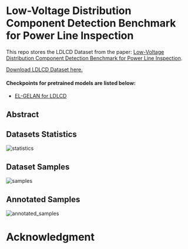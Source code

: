 # Low-Voltage Distribution Component Detection Benchmark for Power Line Inspection


This repo stores the LDLCD Dataset from the paper: [Low-Voltage Distribution Component Detection
Benchmark for Power Line Inspection]().

<!-- This repo stores the PTL-AI Furnas Dataset from the paper: [PTL-AI Furnas Dataset: A Public Dataset for Fault Detection in Power Transmission Lines Using Aerial Images](http://sibgrapi.sid.inpe.br/col/sid.inpe.br/sibgrapi/2022/09.22.22.53/doc/oliveira-33_inpe.pdf). -->




[Download LDLCD Dataset here.]()



#### Checkpoints for pretrained models are listed below:

- [EL-GELAN for LDLCD]()




## Abstract


## Datasets Statistics

![statistics](imgs/statistics.png) 

## Dataset Samples

![samples](imgs/samples.png)

## Annotated Samples

![annotated_samples](imgs/annotated_samples.png)


# Acknowledgment
	


